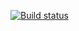 [![Build status](https://ci.appveyor.com/api/projects/status/a96a2gp84fh59ed1?svg=true)](https://ci.appveyor.com/project/la-chispa/ajs-homework-4-functions)